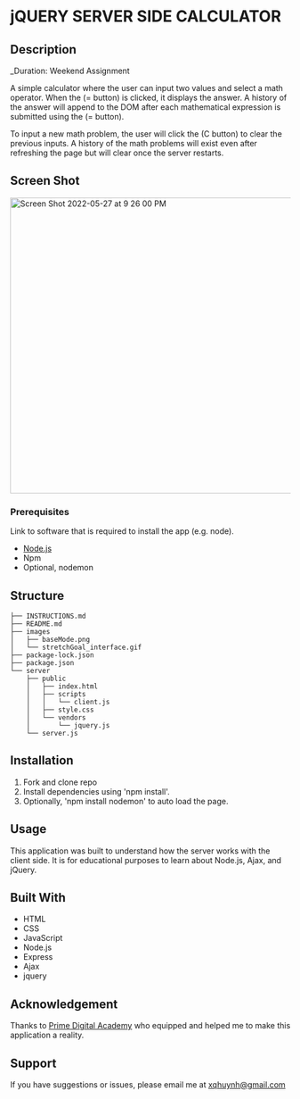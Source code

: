 # jQUERY SERVER SIDE CALCULATOR

## Description

_Duration: Weekend Assignment

A simple calculator where the user can input two values and select a math operator. When the (= button) is clicked, it displays the answer. A history of the answer will append to the DOM after each mathematical expression is submitted using the (= button). 

To input a new math problem, the user will click the (C button) to clear the previous inputs. A history of the math problems will exist even after refreshing the page but will clear once the server restarts. 

## Screen Shot

<img width="530" alt="Screen Shot 2022-05-27 at 9 26 00 PM" src="https://user-images.githubusercontent.com/77410880/170806617-d36e4fd7-e6c1-420c-814c-be9408ef9112.png">


### Prerequisites

Link to software that is required to install the app (e.g. node).

- [Node.js](https://nodejs.org/en/)
- Npm
- Optional, nodemon

## Structure
```
├── INSTRUCTIONS.md
├── README.md
├── images
│   ├── baseMode.png
│   └── stretchGoal_interface.gif
├── package-lock.json
├── package.json
└── server
    ├── public
    │   ├── index.html
    │   ├── scripts
    │   │   └── client.js
    │   ├── style.css
    │   └── vendors
    │       └── jquery.js
    └── server.js
```

## Installation

1. Fork and clone repo
2. Install dependencies using 'npm install'.
3. Optionally, 'npm install nodemon' to auto load the page.

## Usage
This application was built to understand how the server works with the client side. It is for educational purposes to learn about Node.js, Ajax, and jQuery.

## Built With

- HTML
- CSS
- JavaScript
- Node.js
- Express
- Ajax
- jquery

## Acknowledgement
Thanks to [Prime Digital Academy](www.primeacademy.io) who equipped and helped me to make this application a reality. 

## Support
If you have suggestions or issues, please email me at xqhuynh@gmail.com
